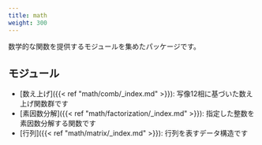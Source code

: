 ```yaml
---
title: math
weight: 300
---
```


数学的な関数を提供するモジュールを集めたパッケージです。

## モジュール
- [数え上げ]({{< ref "math/comb/_index.md" >}}): 写像12相に基づいた数え上げ関数群です
- [素因数分解]({{< ref "math/factorization/_index.md" >}}): 指定した整数を素因数分解する関数です
- [行列]({{< ref "math/matrix/_index.md" >}}): 行列を表すデータ構造です
